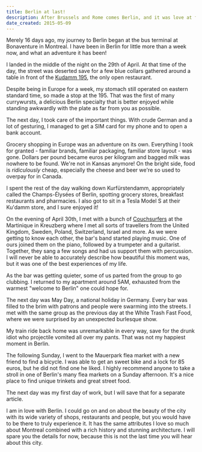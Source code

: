 ```yaml
---
title: Berlin at last!
description: After Brussels and Rome comes Berlin, and it was love at first sight.
date_created: 2015-05-09
---
```


Merely 16 days ago, my journey to Berlin began at the bus terminal at Bonaventure in Montreal. I have been in Berlin for little more than a week now, and what an adventure it has been!

I landed in the middle of the night on the 29th of April. At that time of the day, the street was deserted save for a few blue collars gathered around a table in front of the [Kudamm 195](http://www.tripadvisor.de/ShowUserReviews-g187323-d983826-r117661445-Bier_s_Kudamm_195-Berlin.html), the only open restaurant.

Despite being in Europe for a week, my stomach still operated on eastern standard time, so made a stop at the 195. That was the first of many currywursts, a delicious Berlin specialty that is better enjoyed while standing awkwardly with the plate as far from you as possible.

The next day, I took care of the important things. With crude German and a lot of gesturing, I managed to get a SIM card for my phone and to open a bank account.

Grocery shopping in Europe was an adventure on its own. Everything I took for granted - familiar brands, familiar packaging, familiar store layout - was gone. Dollars per pound became euros per kilogram and bagged milk was nowhere to be found. We're not in Kansas anymore! On the bright side, food is *ridiculously* cheap, especially the cheese and beer we're so used to overpay for in Canada.

I spent the rest of the day walking down Kurfürstendamm, appropriately called the Champs-Élysées of Berlin, spotting grocery stores, breakfast restaurants and pharmacies. I also got to sit in a Tesla Model S at their Ku'damm store, and I sure enjoyed it!

On the evening of April 30th, I met with a bunch of [Couchsurfers](http://couchsurfing.org/) at the Martinique in Kreuzberg where I met all sorts of travellers from the United Kingdom, Sweden, Poland, Switzerland, Israel and more. As we were getting to know each other, the bar's band started playing music. One of ours joined them on the piano, followed by a trumpeter and a guitarist. Together, they sang a few songs and had us support them with percussion. I will never be able to accurately describe how beautiful this moment was, but it was one of the best experiences of my life.

As the bar was getting quieter, some of us parted from the group to go clubbing. I returned to my apartment around 5AM, exhausted from the warmest "welcome to Berlin" one could hope for.

The next day was May Day, a national holiday in Germany. Every bar was filled to the brim with patrons and people were swarming into the streets. I met with the same group as the previous day at the White Trash Fast Food, where we were surprised by an unexpected burlesque show.

My train ride back home was unremarkable in every way, save for the drunk idiot who projectile vomited all over my pants. That was not my happiest moment in Berlin.

The following Sunday, I went to the Mauerpark flea market with a new friend to find a bicycle. I was able to get an sweet bike and a lock for 85 euros, but he did not find one he liked. I highly recommend anyone to take a stroll in one of Berlin's many flea markets on a Sunday afternoon. It's a nice place to find unique trinkets and great street food.

The next day was my first day of work, but I will save that for a separate article.

I am in love with Berlin. I could go on and on about the beauty of the city with its wide variety of shops, restaurants and people, but you would have to be there to truly experience it. It has the same attributes I love so much about Montreal combined with a rich history and stunning architecture. I will spare you the details for now, because this is not the last time you will hear about this city.

